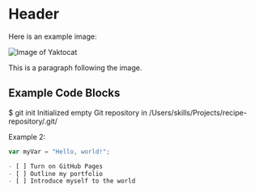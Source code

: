 # Header

Here is an example image:

![Image of Yaktocat](https://octodex.github.com/images/yaktocat.png)

This is a paragraph following the image.

## Example Code Blocks

$ git init
Initialized empty Git repository in /Users/skills/Projects/recipe-repository/.git/

Example 2:
```javascript
var myVar = "Hello, world!";

- [ ] Turn on GitHub Pages
- [ ] Outline my portfolio
- [ ] Introduce myself to the world





